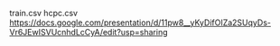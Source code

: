 train.csv
hcpc.csv
https://docs.google.com/presentation/d/11pw8__yKyDifOIZa2SUqyDs-Vr6JEwISVUcnhdLcCyA/edit?usp=sharing
